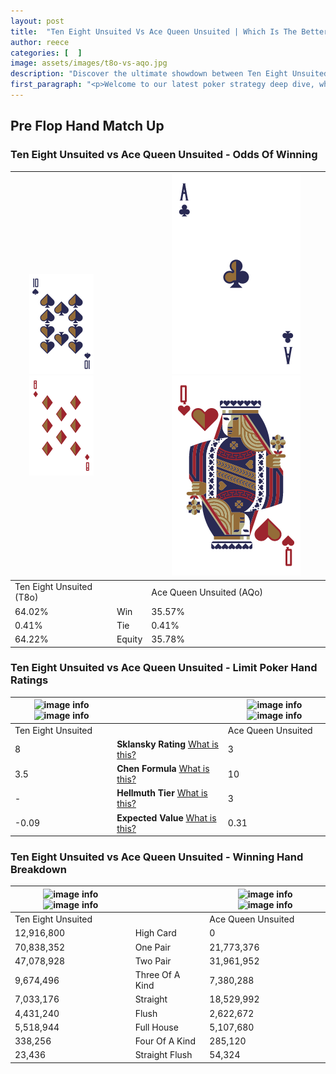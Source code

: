 ```yaml
---
layout: post
title:  "Ten Eight Unsuited Vs Ace Queen Unsuited | Which Is The Better Hand In Poker? A Complete Guide"
author: reece
categories: [  ]
image: assets/images/t8o-vs-aqo.jpg
description: "Discover the ultimate showdown between Ten Eight Unsuited and Ace Queen Unsuited in poker! Uncover the odds, strategies, and scenarios where one hand triumphs over the other. Get ready to up your poker game with this thrilling analysis."
first_paragraph: "<p>Welcome to our latest poker strategy deep dive, where we're pitting two distinct hands against each other in a high-stakes showdown: Ten Eight Unsuited vs Ace Queen Unsuited.</p><p>In the dynamic world of poker, every decision counts, and knowing which hand holds the upper hand is key to your success at the table.</p><p>In this article, we'll dissect these two hands, explore the scenarios where one dominates the other, and equip you with the knowledge to make strategic choices that can tip the odds in your favor.</p><p>Get ready to unravel the intriguing dynamics of these poker hands and elevate your game to new heights.</p>"
---
```




[comment]: # (sp0)

## Pre Flop Hand Match Up

<div class="table hand-ratings" markdown="1"> 



### Ten Eight Unsuited vs Ace Queen Unsuited - Odds Of Winning


    
| ![image info](assets/images/hand1/T.png) ![image info](assets/images/hand1/8o.png) |  | ![image info](assets/images/hand2/A.png) ![image info](assets/images/hand2/Qo.png) |
| -------- | -------- | -------- |
| Ten Eight Unsuited (T8o) |  | Ace Queen Unsuited (AQo) |
| 64.02% | Win | 35.57% |
| 0.41% | Tie | 0.41% |
| 64.22% | Equity | 35.78% |




[comment]: # (sp1)



### Ten Eight Unsuited vs Ace Queen Unsuited - Limit Poker Hand Ratings


    
| ![image info](https://www.riverpairs.com/assets/images/hand1/T.png) ![image info](https://www.riverpairs.com/assets/images/hand1/8o.png) |  | ![image info](https://www.riverpairs.com/assets/images/hand2/A.png) ![image info](https://www.riverpairs.com/assets/images/hand2/Qo.png) |
| -------- | -------- | -------- |
| Ten Eight Unsuited |  | Ace Queen Unsuited |
| 8 | **Sklansky Rating** [What is this?](/sklansky-rating-explained) | 3 |
| 3.5 | **Chen Formula** [What is this?](/chen-formula-explained) | 10 |
| - | **Hellmuth Tier** [What is this?](/Hellmuth-tier-explained) | 3 |
| -0.09 | **Expected Value** [What is this?](/expected-value-explained) | 0.31 |




[comment]: # (sp2)



### Ten Eight Unsuited vs Ace Queen Unsuited - Winning Hand Breakdown


    
| ![image info](https://www.riverpairs.com/assets/images/hand1/T.png) ![image info](https://www.riverpairs.com/assets/images/hand1/8o.png) |  | ![image info](https://www.riverpairs.com/assets/images/hand2/A.png) ![image info](https://www.riverpairs.com/assets/images/hand2/Qo.png) |
| -------- | -------- | -------- |
| Ten Eight Unsuited |  | Ace Queen Unsuited |
| 12,916,800 | High Card | 0 |
| 70,838,352 | One Pair | 21,773,376 |
| 47,078,928 | Two Pair | 31,961,952 |
| 9,674,496 | Three Of A Kind | 7,380,288 |
| 7,033,176 | Straight | 18,529,992 |
| 4,431,240 | Flush | 2,622,672 |
| 5,518,944 | Full House | 5,107,680 |
| 338,256 | Four Of A Kind | 285,120 |
| 23,436 | Straight Flush | 54,324 |




[comment]: # (sp3)



</div>

[comment]: # (sp4)



[comment]: # (sp5)

